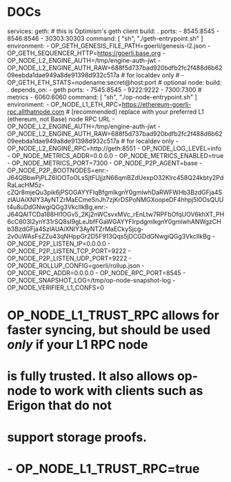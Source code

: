 # DOCs
services:
  geth: # this is Optimism's geth client
    build: .
    ports:
      - 8545:8545
      - 8546:8546
      - 30303:30303
    command: [ "sh", "./geth-entrypoint.sh" ]
    environment:
      - OP_GETH_GENESIS_FILE_PATH=goerli/genesis-l2.json
      - OP_GETH_SEQUENCER_HTTP=https://goerli.base.org
      - OP_NODE_L2_ENGINE_AUTH=/tmp/engine-auth-jwt
      - OP_NODE_L2_ENGINE_AUTH_RAW=688f5d737bad920bdfb2fc2f488d6b6209eebda1dae949a8de91398d932c517a # for localdev only
      # - OP_GETH_ETH_STATS=nodename:secret@host:port # optional
  node:
    build: .
    depends_on:
      - geth
    ports:
      - 7545:8545
      - 9222:9222
      - 7300:7300 # metrics
      - 6060:6060
    command: [ "sh", "./op-node-entrypoint.sh" ]
    environment:
      - OP_NODE_L1_ETH_RPC=https://ethereum-goerli-rpc.allthatnode.com # [recommended] replace with your preferred L1 (ethereum, not Base) node RPC URL
      - OP_NODE_L2_ENGINE_AUTH=/tmp/engine-auth-jwt
      - OP_NODE_L2_ENGINE_AUTH_RAW=688f5d737bad920bdfb2fc2f488d6b6209eebda1dae949a8de91398d932c517a # for localdev only
      - OP_NODE_L2_ENGINE_RPC=http://geth:8551
      - OP_NODE_LOG_LEVEL=info
      - OP_NODE_METRICS_ADDR=0.0.0.0
      - OP_NODE_METRICS_ENABLED=true
      - OP_NODE_METRICS_PORT=7300
      - OP_NODE_P2P_AGENT=base
      - OP_NODE_P2P_BOOTNODES=enr:-J64QBbwPjPLZ6IOOToOLsSjtFUjjzN66qmBZdUexpO32Klrc458Q24kbty2PdRaLacHM5z-cZQr8mjeQu3pik6jPSOGAYYFIqBfgmlkgnY0gmlwhDaRWFWHb3BzdGFja4SzlAUAiXNlY3AyNTZrMaECmeSnJh7zjKrDSPoNMGXoopeDF4hhpj5I0OsQUUt4u8uDdGNwgiQGg3VkcIIkBg,enr:-J64QAlTCDa188Hl1OGv5_2Kj2nWCsvxMVc_rEnLtw7RPFbOfqUOV6khXT_PH6cC603I2ynY31rSQ8sI9gLeJbfFGaWGAYYFIrpdgmlkgnY0gmlwhANWgzCHb3BzdGFja4SzlAUAiXNlY3AyNTZrMaECkySjcg-2v0uWAsFsZZu43qNHppGr2D5F913Qqs5jDCGDdGNwgiQGg3VkcIIkBg
      - OP_NODE_P2P_LISTEN_IP=0.0.0.0
      - OP_NODE_P2P_LISTEN_TCP_PORT=9222
      - OP_NODE_P2P_LISTEN_UDP_PORT=9222
      - OP_NODE_ROLLUP_CONFIG=goerli/rollup.json
      - OP_NODE_RPC_ADDR=0.0.0.0
      - OP_NODE_RPC_PORT=8545
      - OP_NODE_SNAPSHOT_LOG=/tmp/op-node-snapshot-log
      - OP_NODE_VERIFIER_L1_CONFS=0
#     OP_NODE_L1_TRUST_RPC allows for faster syncing, but should be used *only* if your L1 RPC node
#     is fully trusted.  It also allows op-node to work with clients such as Erigon that do not
#     support storage proofs.
#     - OP_NODE_L1_TRUST_RPC=true
